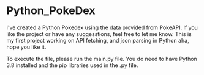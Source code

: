 # Python_PokeDex

I've created a Python Pokedex using the data provided from PokeAPI. If you like the project or have any suggesstions, feel free to let me know. This is my first project working on API fetching, and json parsing in Python aha, hope you like it. 

To execute the file, please run the main.py file. You do need to have Python 3.8 installed and the pip libraries used in the .py file. 
